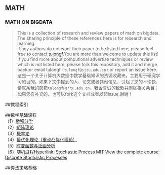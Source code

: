 ## MATH<br>
### MATH ON BIGDATA
> This is a collection of research and review papers of math on bigdata. The sharing principle of these references here is for research and learning.<br>
If any authors do not want their paper to be listed here, please feel free to contact [tulongf](https://github.com/Tulongf/).You are more than welcome to update this list! If you find more about computional advertise techniques or review which is not listed here, please fork this repository, add it and merge back;or email tulongf `(tulongf@sjtu.edu.cn)`;or report an issue here.<br> 
>这是一个关于计算机大数据中数学基础知识的资源收藏夹，主要用于研究学习的目的。如果下文中提到的人、论文或者其他信息，引起了您的不愉快，请联系我的邮箱`tulongf@sjtu.edu.cn`，我会真诚的致歉并删除相关条目；如果您有补充的，也可以fork这个文档或者发起issue,谢谢！<br> 

##教程索引


##数学基础课程<br>
（1）[微积分学](http://v.163.com/special/sp/singlevariablecalculus.html)<br>
（2）[矩阵理论](http://open.163.com/special/opencourse/daishu.html)<br>
（3）[概率论](http://open.163.com/special/Khan/probability.html)<br>
（4）[最优化理论（重点凸优化理论）](http://stanford.edu/~boyd/cvxbook/)<br>
（5）[时变函数与泛函分析 ](http://open.163.com/special/opencourse/fanhanfenxi.html)<br>
（6）[随机过程Hyperlink: Stochastic Process MIT View the complete course: Discrete Stochastic Processes](#)<br>

##算法策略基础<br>
